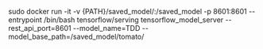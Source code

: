 sudo docker run -it -v {PATH}/saved_model/:/saved_model -p 8601:8601 --entrypoint /bin/bash tensorflow/serving
tensorflow_model_server --rest_api_port=8601 --model_name=TDD --model_base_path=/saved_model/tomato/
